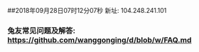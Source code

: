 ##2018年09月28日07时12分07秒 新址: 104.248.241.101
### 兔友常见问题及解答: https://github.com/wanggonging/d/blob/w/FAQ.md

